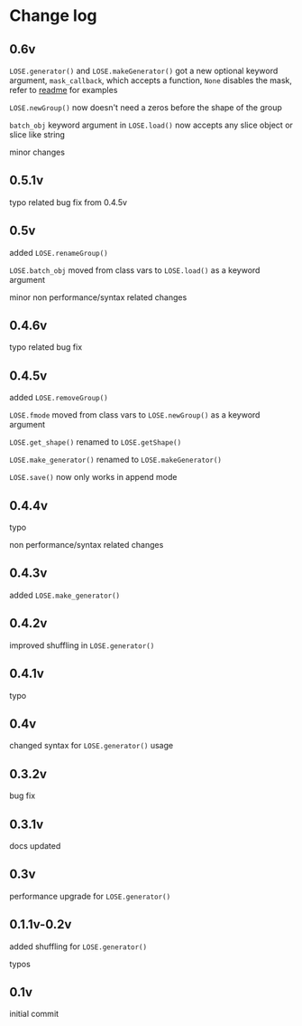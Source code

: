 # Change log

## 0.6v
`LOSE.generator()` and `LOSE.makeGenerator()` got a new optional keyword argument, `mask_callback`, which accepts a function, `None` disables the mask, refer to [readme](README.md) for examples

`LOSE.newGroup()` now doesn't need a zeros before the shape of the group

`batch_obj` keyword argument in `LOSE.load()` now accepts any slice object or slice like string

minor changes

## 0.5.1v
typo related bug fix from 0.4.5v

## 0.5v
added `LOSE.renameGroup()`

`LOSE.batch_obj` moved from class vars to `LOSE.load()` as a keyword argument

minor non performance/syntax related changes

## 0.4.6v
typo related bug fix

## 0.4.5v
added `LOSE.removeGroup()`

`LOSE.fmode` moved from class vars to `LOSE.newGroup()` as a keyword argument

`LOSE.get_shape()` renamed to `LOSE.getShape()`

`LOSE.make_generator()` renamed to `LOSE.makeGenerator()`

`LOSE.save()` now only works in append mode

## 0.4.4v
typo

non performance/syntax related changes

## 0.4.3v
added `LOSE.make_generator()`

## 0.4.2v
improved shuffling in `LOSE.generator()`

## 0.4.1v
typo

## 0.4v
changed syntax for `LOSE.generator()` usage

## 0.3.2v
bug fix

## 0.3.1v
docs updated

## 0.3v
performance upgrade for `LOSE.generator()`

## 0.1.1v-0.2v
added shuffling for `LOSE.generator()`

typos

## 0.1v

initial commit